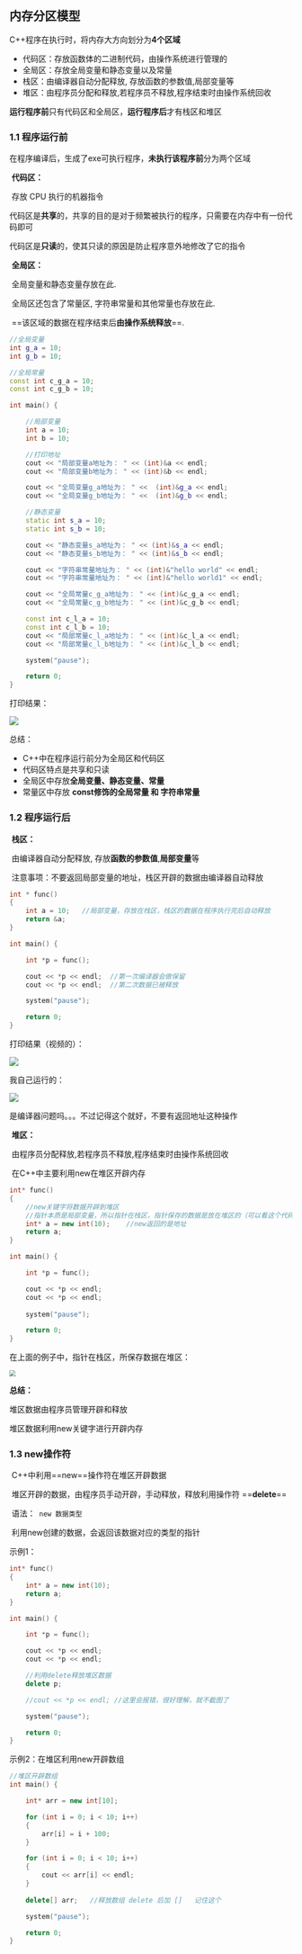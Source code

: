 ## 内存分区模型

C++程序在执行时，将内存大方向划分为**4个区域**

- 代码区：存放函数体的二进制代码，由操作系统进行管理的
- 全局区：存放全局变量和静态变量以及常量
- 栈区：由编译器自动分配释放, 存放函数的参数值,局部变量等
- 堆区：由程序员分配和释放,若程序员不释放,程序结束时由操作系统回收



**运行程序前**只有代码区和全局区，**运行程序后**才有栈区和堆区



### 1.1 程序运行前

​	在程序编译后，生成了exe可执行程序，**未执行该程序前**分为两个区域

​	**代码区：**

​		存放 CPU 执行的机器指令

​		代码区是**共享**的，共享的目的是对于频繁被执行的程序，只需要在内存中有一份代码即可

​		代码区是**只读**的，使其只读的原因是防止程序意外地修改了它的指令



​	**全局区：**

​		全局变量和静态变量存放在此.

​		全局区还包含了常量区, 字符串常量和其他常量也存放在此.

​		==该区域的数据在程序结束后**由操作系统释放**==.



```cpp
//全局变量
int g_a = 10;
int g_b = 10;

//全局常量
const int c_g_a = 10;
const int c_g_b = 10;

int main() {

	//局部变量
	int a = 10;
	int b = 10;

	//打印地址
	cout << "局部变量a地址为： " << (int)&a << endl;
	cout << "局部变量b地址为： " << (int)&b << endl;

	cout << "全局变量g_a地址为： " <<  (int)&g_a << endl;
	cout << "全局变量g_b地址为： " <<  (int)&g_b << endl;

	//静态变量
	static int s_a = 10;
	static int s_b = 10;

	cout << "静态变量s_a地址为： " << (int)&s_a << endl;
	cout << "静态变量s_b地址为： " << (int)&s_b << endl;

	cout << "字符串常量地址为： " << (int)&"hello world" << endl;
	cout << "字符串常量地址为： " << (int)&"hello world1" << endl;

	cout << "全局常量c_g_a地址为： " << (int)&c_g_a << endl;
	cout << "全局常量c_g_b地址为： " << (int)&c_g_b << endl;

	const int c_l_a = 10;
	const int c_l_b = 10;
	cout << "局部常量c_l_a地址为： " << (int)&c_l_a << endl;
	cout << "局部常量c_l_b地址为： " << (int)&c_l_b << endl;

	system("pause");

	return 0;
}
```

打印结果：

![](img/1.png)

总结：

* C++中在程序运行前分为全局区和代码区
* 代码区特点是共享和只读
* 全局区中存放**全局变量、静态变量、常量**
* 常量区中存放 **const修饰的全局常量  和 字符串常量**






### 1.2 程序运行后



​	**栈区：**

​		由编译器自动分配释放, 存放**函数的参数值**,**局部变量**等

​		注意事项：不要返回局部变量的地址，栈区开辟的数据由编译器自动释放



```cpp
int * func()
{
	int a = 10;   //局部变量，存放在栈区，栈区的数据在程序执行完后自动释放
	return &a;    
}

int main() {

	int *p = func();

	cout << *p << endl;  //第一次编译器会做保留
	cout << *p << endl;  //第二次数据已被释放

	system("pause");

	return 0;
}
```

打印结果（视频的）：

![](img/2.jpg)



我自己运行的：

![](img/3.jpg)

是编译器问题吗。。。不过记得这个就好，不要有返回地址这种操作



​	**堆区：**

​		由程序员分配释放,若程序员不释放,程序结束时由操作系统回收

​		在C++中主要利用new在堆区开辟内存



```cpp
int* func()
{
    //new关键字将数据开辟到堆区
    //指针本质是局部变量，所以指针在栈区，指针保存的数据是放在堆区的（可以看这个代码块下面的图）
	int* a = new int(10);    //new返回的是地址
	return a;
}

int main() {

	int *p = func();

	cout << *p << endl;
	cout << *p << endl;
    
	system("pause");

	return 0;
}
```

在上面的例子中，指针在栈区，所保存数据在堆区：

<img src="img/4.jpg" style="zoom: 67%;" />

**总结：**

堆区数据由程序员管理开辟和释放

堆区数据利用new关键字进行开辟内存



### 1.3 new操作符



​	C++中利用==new==操作符在堆区开辟数据

​	堆区开辟的数据，由程序员手动开辟，手动释放，释放利用操作符 ==**delete**==

​	语法：` new 数据类型`

​	利用new创建的数据，会返回该数据对应的类型的指针



示例1：

```cpp
int* func()
{
	int* a = new int(10);
	return a;
}

int main() {

	int *p = func();

	cout << *p << endl;
	cout << *p << endl;

	//利用delete释放堆区数据
	delete p;

	//cout << *p << endl; //这里会报错，很好理解，就不截图了

	system("pause");

	return 0;
}
```

示例2：在堆区利用new开辟数组

```cpp
//堆区开辟数组
int main() {

	int* arr = new int[10];

	for (int i = 0; i < 10; i++)
	{
		arr[i] = i + 100;
	}

	for (int i = 0; i < 10; i++)
	{
		cout << arr[i] << endl;
	}
	
	delete[] arr;   //释放数组 delete 后加 []   记住这个

	system("pause");

	return 0;
}

```


